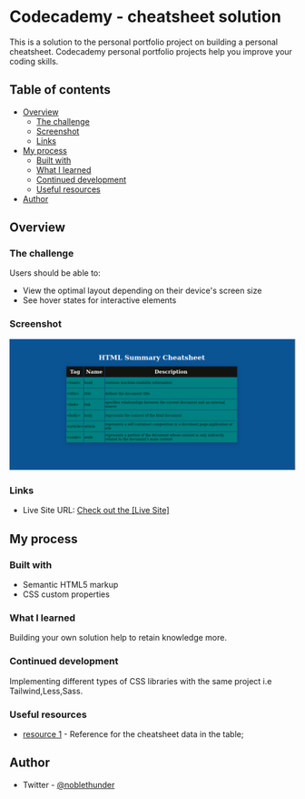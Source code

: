 # Codecademy - cheatsheet solution

This is a solution to the personal portfolio project on building a personal cheatsheet. Codecademy personal portfolio projects help you improve your coding skills. 

## Table of contents

- [Overview](#overview)
  - [The challenge](#the-challenge)
  - [Screenshot](#screenshot)
  - [Links](#links)
- [My process](#my-process)
  - [Built with](#built-with)
  - [What I learned](#what-i-learned)
  - [Continued development](#continued-development)
  - [Useful resources](#useful-resources)
- [Author](#author)

## Overview

### The challenge

Users should be able to:

- View the optimal layout depending on their device's screen size
- See hover states for interactive elements

### Screenshot

![](./screenshot.png)

### Links

- Live Site URL: [Check out the [Live Site]](https://codeplayer12.github.io/cheatsheet/)

## My process

### Built with

- Semantic HTML5 markup
- CSS custom properties

### What I learned

Building your own solution help to retain knowledge more.

### Continued development

Implementing different types of CSS libraries with the same project i.e Tailwind,Less,Sass.


### Useful resources

- [resource 1](https://developer.mozilla.org/en-US/docs/Web/HTML/Element) - Reference for the cheatsheet data in the table;

## Author

- Twitter - [@noblethunder](https://www.twitter.com/noblethunder)


